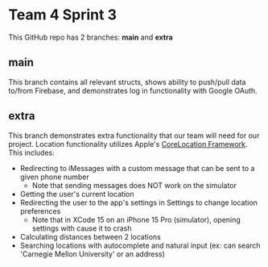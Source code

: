 #  Team 4 Sprint 3

This GitHub repo has 2 branches: **main** and **extra**

## main

This branch contains all relevant structs, shows ability to push/pull data to/from Firebase, and demonstrates log in functionality with Google OAuth.


## extra

This branch demonstrates extra functionality that our team will need for our project. Location functionality utilizes Apple's [CoreLocation Framework](https://developer.apple.com/documentation/corelocation). This includes:
- Redirecting to iMessages with a custom message that can be sent to a given phone number
  - Note that sending messages does NOT work on the simulator  
- Getting the user's current location
- Redirecting the user to the app's settings in Settings to change location preferences
  - Note that in XCode 15 on an iPhone 15 Pro (simulator), opening settings with cause it to crash
- Calculating distances between 2 locations
- Searching locations with autocomplete and natural input (ex: can search 'Carnegie Mellon University' or an address)
